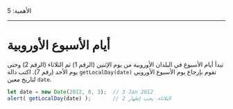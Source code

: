 الأهمية: 5

---

# أيام الأسبوع الأوروبية

تبدأ أيام الأسبوع في البلدان الأوروبية من يوم الإثنين (الرقم 1) ثم الثلاثاء (الرقم 2) وحتى يوم الأحد (رقم 7). اكتب دالة `getLocalDay(date)` تقوم بإرجاع يوم الأسبوع الأوروبي لتاريخ معين `date`.

```js no-beautify
let date = new Date(2012, 0, 3);  // 3 Jan 2012
alert( getLocalDay(date) );       // الثلاثاء، يجب إظهار 2
```

